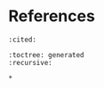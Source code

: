 # References

```{bibliography}
:cited:
```


```{autosummary}
:toctree: generated
:recursive:

*
```

